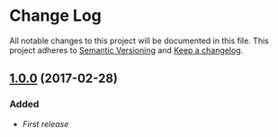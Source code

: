 ﻿# Change Log
All notable changes to this project will be documented in this file.
This project adheres to [Semantic Versioning](http://semver.org/) and [Keep a changelog](https://github.com/olivierlacan/keep-a-changelog).

## [1.0.0](https://github.com/idealista-tech/prometheus_alertmanager-role/tree/1.0.0) (2017-02-28)
### Added
- *First release*
